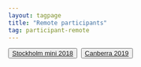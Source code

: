 ```yaml
---
layout: tagpage
title: "Remote participants"
tag: participant-remote
---
```

<button class="button"><a class="linkbutton" href="/tag/stockholm-mini-2018-remote">
  Stockholm mini 2018
</a></button>&nbsp;
<button class="button"><a class="linkbutton" href="/tag/canberra-2019-remote">
  Canberra 2019
</a></button>&nbsp;